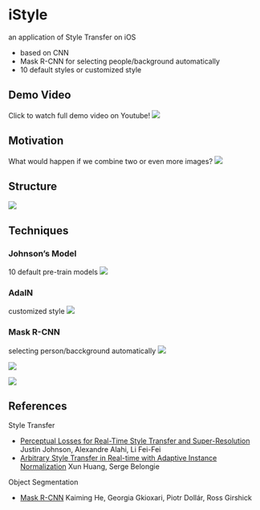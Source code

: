 # iStyle
an application of Style Transfer on iOS
* based on CNN
* Mask R-CNN for selecting people/background automatically
* 10 default styles or customized style

## Demo Video
Click to watch full demo video on Youtube!
[![](https://img.youtube.com/vi/KYqbE8JfhjY/0.jpg)](https://www.youtube.com/watch?v=KYqbE8JfhjY)

## Motivation
What would happen if we combine two or even more images?
![](https://i.imgur.com/A7quaWh.png)

## Structure
![](https://i.imgur.com/ZFTWCac.png)

## Techniques
### Johnson’s Model
10 default pre-train models
![](https://i.imgur.com/iVZ8WfZ.png)

### AdaIN
customized style
![](https://i.imgur.com/rmnLdis.png)

### Mask R-CNN
selecting person/bacckground automatically
![](https://i.imgur.com/AnUgBPj.png)

![](https://i.imgur.com/O7VrVwA.png)

![](https://i.imgur.com/jr0JkFI.jpg)

## References
Style Transfer
* [Perceptual Losses for Real-Time Style Transfer and Super-Resolution](https://arxiv.org/abs/1603.08155)
Justin Johnson, Alexandre Alahi, Li Fei-Fei
* [Arbitrary Style Transfer in Real-time with Adaptive Instance Normalization](https://arxiv.org/abs/1703.06868)
Xun Huang, Serge Belongie

Object Segmentation
* [Mask R-CNN](https://arxiv.org/abs/1703.06870)
Kaiming He, Georgia Gkioxari, Piotr Dollár, Ross Girshick
